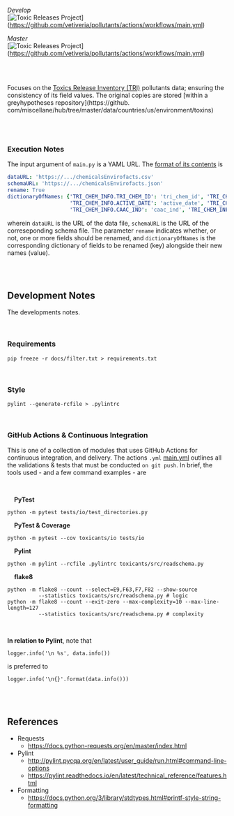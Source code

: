 _Develop_<br>
[![Toxic Releases Project](https://github.com/vetiveria/pollutants/actions/workflows/main.yml/badge.svg?branch=develop)]
(https://github.com/vetiveria/pollutants/actions/workflows/main.yml)

_Master_<br>
[![Toxic Releases Project](https://github.com/vetiveria/pollutants/actions/workflows/main.yml/badge.svg?branch=master)]
(https://github.com/vetiveria/pollutants/actions/workflows/main.yml)

<br>
<br>

Focuses on the [Toxics Release Inventory (TRI)](https://www.epa.gov/enviro/tri-overview) pollutants data; ensuring the
consistency of its field values. The original copies are stored [within a greyhypotheses repository](https://github.
com/miscellane/hub/tree/master/data/countries/us/environment/toxins)

<br>
<br>

### Execution Notes

The input argument of ``main.py`` is a YAML URL. The 
[format of its contents](https://raw.githubusercontent.com/miscellane/hub/develop/data/countries/us/environment/toxins/chemicals/chemicalsEnvirofacts.yaml) is

````yaml
dataURL: 'https://.../chemicalsEnvirofacts.csv'
schemaURL: 'https://.../chemicalsEnvirofacts.json'
rename: True
dictionaryOfNames: {'TRI_CHEM_INFO.TRI_CHEM_ID': 'tri_chem_id', 'TRI_CHEM_INFO.CHEM_NAME': 'chem_name', 
                    'TRI_CHEM_INFO.ACTIVE_DATE': 'active_date', 'TRI_CHEM_INFO.INACTIVE_DATE': 'inactive_date', 
                    'TRI_CHEM_INFO.CAAC_IND': 'caac_ind', 'TRI_CHEM_INFO.CARC_IND': 'carc_ind',  ... }
````

wherein ``dataURL`` is the URL of the data file, ``schemaURL`` is the URL of the correseponding schema file.  The 
parameter `rename` indicates whether, or not, one or more fields should be renamed, and `dictionaryOfNames` is the corresponding dictionary of 
fields to be renamed (key) alongside their new names (value).

<br>
<br>

## Development Notes

The developments notes.

<br>

### Requirements

```shell
pip freeze -r docs/filter.txt > requirements.txt
```

<br>

### Style

```shell
pylint --generate-rcfile > .pylintrc
```

<br>

### GitHub Actions & Continuous Integration

This is one of a collection of modules that uses GitHub Actions for continuous integration, and delivery. The actions ``.yml``
[main.yml](./.github/workflows/main.yml) outlines all the validations & tests that must be conducted ``on git push``. In brief,
the tools used - and a few command examples - are

<br>

&nbsp; &nbsp; **PyTest**

```shell
python -m pytest tests/io/test_directories.py
```

&nbsp; &nbsp; **PyTest & Coverage**

```shell
python -m pytest --cov toxicants/io tests/io
```

&nbsp; &nbsp; **Pylint**

```shell
python -m pylint --rcfile .pylintrc toxicants/src/readschema.py
```

&nbsp; &nbsp; **flake8**

```shell
python -m flake8 --count --select=E9,F63,F7,F82 --show-source 
          --statistics toxicants/src/readschema.py # logic
python -m flake8 --count --exit-zero --max-complexity=10 --max-line-length=127 
          --statistics toxicants/src/readschema.py # complexity
```

<br>

**In relation to Pylint**, note that

```
logger.info('\n %s', data.info())
```

is preferred to

```
logger.info('\n{}'.format(data.info()))
```

<br>
<br>

## References

* Requests
    * https://docs.python-requests.org/en/master/index.html
* Pylint
    * http://pylint.pycqa.org/en/latest/user_guide/run.html#command-line-options
    * https://pylint.readthedocs.io/en/latest/technical_reference/features.html
* Formatting
    * https://docs.python.org/3/library/stdtypes.html#printf-style-string-formatting

<br>
<br>
<br>
<br>
